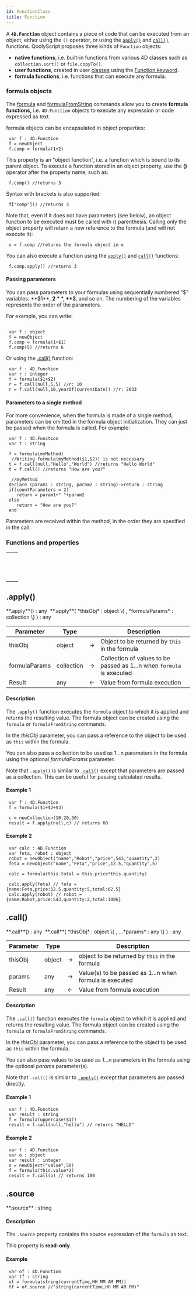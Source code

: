 ```yaml
---
id: FunctionClass
title: Function
---
```



A **`4D.Function`** object contains a piece of code that can be executed from an object, either using the `()` operator, or using the [`apply()`](#apply) and [`call()`](#call) functions. QodlyScript proposes three kinds of `Function` objects:

- **native functions**, i.e. built-in functions from various 4D classes such as `collection.sort()` or `file.copyTo()`.
- **user functions**, created in user [classes](basics/lang-classes.md) using the [Function keyword](basics/lang-classes.md#function).
- **formula functions**, i.e. functions that can execute any formula.  



### formula objects

The [formula](commands/formula.md) and [formulaFromString](commands/formulaFromString.md) commands allow you to create **formula functions,** i.e. `4D.Function` objects to execute any expression or code expressed as text.

formula objects can be encapsulated in object properties:

```qs
 var f : 4D.Function
 f = newObject
 f.comp = formula(1+2)
```

This property is an "object function", i.e. a function which is bound to its parent object. To execute a function stored in an object property, use the **()** operator after the property name, such as:

```qs
 f.comp() //returns 3
```

Syntax with brackets is also supported:

```qs
 f["comp"]() //returns 3
```

Note that, even if it does not have parameters (see below), an object function to be executed must be called with () parenthesis. Calling only the object property will return a new reference to the formula (and will not execute it):

```qs
 o = f.comp //returns the formula object in o
```

You can also execute a function using the [`apply()`](#apply) and [`call()`](#call) functions:

```qs
 f.comp.apply() //returns 3
```

#### Passing parameters

You can pass parameters to your formulas using sequentially numbered "$" variables: **$1**, **$2**, **$3**, and so on. The numbering of the variables represents the order of the parameters.

 For example, you can write:

```qs

 var f : object
 f = newObject
 f.comp = formula(1+$1)
 f.comp(5) //returns 6
```

Or using the [.call()](#call) function:

```qs
 var f : 4D.Function
 var r : integer
 f = formula($1+$2)
 r = f.call(null,5,5) //r: 10
 r = f.call(null,10,yearOf(currentDate)) //r: 2033
```

#### Parameters to a single method

For more convenience, when the formula is made of a single method, parameters can be omitted in the formula object initialization. They can just be passed when the formula is called. For example:

```qs
 var f : 4D.Function
 var t : string

 f = formula(myMethod)
  //Writing formula(myMethod($1,$2)) is not necessary
 t = f.call(null,"Hello","World") //returns "Hello World"
 t = f.call() //returns "How are you?"

  //myMethod
 declare (param1 : string, param2 : string)->return : string
 if(countParameters = 2)
    return = param1+" "+param2
 else
    return = "How are you?"
 end
```

Parameters are received within the method, in the order they are specified in the call.


### Functions and properties


||
|---|
|[<!-- INCLUDE #FunctionClass.apply().Syntax -->](#apply)&nbsp;&nbsp;&nbsp;&nbsp;<!-- INCLUDE #FunctionClass.apply().Summary -->|
|[<!-- INCLUDE #FunctionClass.call().Syntax -->](#call)&nbsp;&nbsp;&nbsp;&nbsp;<!-- INCLUDE #FunctionClass.call().Summary --> |
|[<!-- INCLUDE #FunctionClass.source.Syntax -->](#source)&nbsp;&nbsp;&nbsp;&nbsp;<!-- INCLUDE #FunctionClass.source.Summary --> |




<!-- REF FunctionClass.apply().Desc -->
## .apply()

<!-- REF #FunctionClass.apply().Syntax -->**.apply**() : any&nbsp; **.apply**( *thisObj* : object \{ , *formulaParams* : collection \} ) : any<!-- END REF -->


<!-- REF #FunctionClass.apply().Params -->
|Parameter|Type||Description|
|---------|--- |:---:|------|
|thisObj|object|&#8594;|Object to be returned by `this` in the formula|
|formulaParams |collection|&#8594;|Collection of values to be passed as $1...$n when `formula` is executed|
|Result|any|&#8592;|Value from formula execution|<!-- END REF -->


#### Description

The `.apply()` function <!-- REF #FunctionClass.apply().Summary -->executes the `formula` object to which it is applied and returns the resulting value<!-- END REF -->. The formula object can be created using the `formula` or `formulaFromString` commands.


In the *thisObj* parameter, you can pass a reference to the object to be used as `this` within the formula.

You can also pass a collection to be used as $1...$n parameters in the formula using the optional *formulaParams* parameter.

Note that `.apply()` is similar to [`.call()`](#call) except that parameters are passed as a collection. This can be useful for passing calculated results.


#### Example 1

```qs
 var f : 4D.Function
 f = formula($1+$2+$3)

 c = newCollection(10,20,30)
 result = f.apply(null,c) // returns 60
```


#### Example 2

```qs
 var calc : 4D.Function
 var feta, robot : object
 robot = newObject("name","Robot","price",543,"quantity",2)
 feta = newObject("name","Feta","price",12.5,"quantity",5)

 calc = formula(this.total = this.price*this.quantity)

 calc.apply(feta) // feta = {name:Feta,price:12.5,quantity:5,total:62.5}
 calc.apply(robot) // robot = {name:Robot,price:543,quantity:2,total:1086}
```

<!-- END REF -->


<!-- REF FunctionClass.call().Desc -->
## .call()


<!-- REF #FunctionClass.call().Syntax -->**.call**() : any&nbsp; **.call**( *thisObj* : object \{ , ...*params* : any \} ) : any<!-- END REF -->


<!-- REF #FunctionClass.call().Params -->
|Parameter|Type||Description|
|---|---|---|---|
|thisObj|object|&#8594;|object to be returned by `this` in the formula|
|params |any|&#8594;|Value(s) to be passed as $1...$n when formula is executed|
|Result|any|&#8592;|Value from formula execution|<!-- END REF -->


#### Description

The `.call()` function <!-- REF #FunctionClass.call().Summary -->executes the `formula` object to which it is applied and returns the resulting value<!-- END REF -->. The formula object can be created using the `formula` or `formulaFromString` commands.

In the *thisObj* parameter, you can pass a reference to the object to be used as `this` within the formula.

You can also pass values to be used as *$1...$n* parameters in the formula using the optional *params* parameter(s).

Note that `.call()` is similar to [`.apply()`](#apply) except that parameters are passed directly.

#### Example 1

```qs
 var f : 4D.Function
 var result : string
 f = formula(uppercase($1))
 result = f.call(null,"hello") // returns "HELLO"
```

#### Example 2

```qs
 var f : 4D.Function
 var o : object
 var result : integer
 o = newObject("value",50)
 f = formula(this.value*2)
 result = f.call(o) // returns 100
```

<!-- END REF -->



<!-- REF FunctionClass.source.Desc -->
## .source

<!-- REF #FunctionClass.source.Syntax -->**.source** : string <!-- END REF -->


#### Description

The `.source` property <!-- REF #FunctionClass.source.Summary -->contains the source expression of the `formula` as text<!-- END REF -->.

This property is **read-only**.

#### Example

```qs
 var of : 4D.Function
 var tf : string
 of = formula(string(currentTime,HH MM AM PM))
 tf = of.source //"string(currentTime,HH MM AM PM)"
```



<!-- END REF -->
